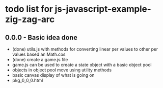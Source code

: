 # todo list for js-javascript-example-zig-zag-arc

## 0.0.0 - Basic idea done
* (done) utils.js with methods for converting linear per values to other per values based an Math.cos
* (done) create a game.js file
* game.js can be used to create a state object with a basic object pool
* objects in object pool move using utility methods
* basic canvas display of what is going on
* pkg_0_0_0.html